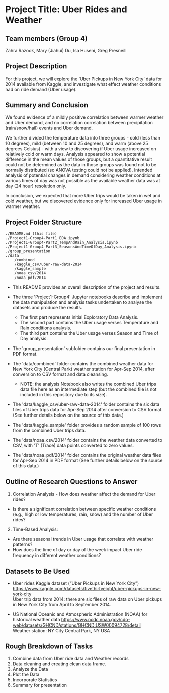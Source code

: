 # Project Title: Uber Rides and Weather

## Team members (Group 4)
Zahra Razook,  Mary (Jiahui) Du, Isa Huseni, Greg Presneill

## Project Description
For this project, we will explore the ‘Uber Pickups in New York City’ data for 2014 available from Kaggle, and investigate what effect weather conditions had on ride demand (Uber usage).

## Summary and Conclusion

We found evidence of a mildly positive correlation between warmer weather and Uber demand, and no correlation correlation between precipitation (rain/snow/hail) events and Uber demand.

We further divided the temperature data into three groups - cold (less than 10 degrees), mild (between 10 and 25 degrees), and warm (above 25 degrees Celsius) - with a view to discovering if Uber usage increased on relatively cold or warm days. Analysis appeared to show a potential difference in the mean values of those groups, but a quantitative result could not be determined as the data in those groups was found not to be normally distributed (so ANOVA testing could not be applied). Intended analysis of potential changes in demand considering weather conditions at various times of day was not possible as the available weather data was at day (24 hour) resolution only.

In conclusion, we expected that more Uber trips would be taken in wet and cold weather, but we discovered evidence only for increased Uber usage in warmer weather.

## Project Folder Structure
```
./README.md (this file)
./Project1-Group4-Part1_EDA.ipynb
./Project1-Group4-Part2_TempAndRain_Analysis.ipynb
./Project1-Group4-Part3_SeasonsAndTimeOfDay_Analysis.ipynb
./group_presentation
./data
    /combined
    /kaggle_csv/uber-raw-data-2014
    /kaggle_sample
    /noaa_csv/2014
    /noaa_pdf/2014
```
- This README provides an overall description of the project and results.
- The three 'Project1-Group4' Jupyter notebooks describe and implement the data manipulation and analysis tasks undertaken to analyse the datasets and produce the results.
    - The first part represents initial Exploratory Data Analysis.
    - The second part contains the Uber usage verses Temperature and Rain conditions analysis.
    - The third part contains the Uber usage verses Season and Time of Day analysis.
- The 'group_presentation' subfolder contains our final presentation in PDF format.
- The 'data/combined' folder contains the combined weather data for New York City (Central Park) weather station for Apr-Sep 2014, after conversion to CSV format and data cleansing.
    - NOTE: the analysis Notebook also writes the combined Uber trips data file here as an intermediate step (but the combined file is not included in this repository due to its size).

- The 'data/kaggle_csv/uber-raw-data-2014' folder contains the six data files of Uber trips data for Apr-Sep 2014 after conversion to CSV format. (See further details below on the source of this data.)
- The 'data/kaggle_sample' folder provides a random sample of 100 rows from the combined Uber trips data.
- The 'data/noaa_csv/2014' folder contains the weather data converted to CSV, with 'T' (Trace) data points converted to zero values.
- The 'data/noaa_pdf/2014' folder contains the original weather data files for Apr-Sep 2014 in PDF format (See further details below on the source of this data.)

## Outline of Research Questions to Answer
1.	Correlation Analysis - How does weather affect the demand for Uber rides?
  - Is there a significant correlation between specific weather conditions (e.g., high or low temperatures, rain, snow) and the number of Uber rides?

2. Time-Based Analysis:
  - Are there seasonal trends in Uber usage that correlate with weather patterns?
  -	How does the time of day or day of the week impact Uber ride frequency in different weather conditions?

## Datasets to Be Used
- Uber rides Kaggle dataset (“Uber Pickups in New York City”)
  https://www.kaggle.com/datasets/fivethirtyeight/uber-pickups-in-new-york-city \
    Uber trip data from 2014:
    there are six files of raw data on Uber pickups in New York City from April to September 2014.

-	US National Oceanic and Atmospheric Administration (NOAA) for historical weather data
    https://www.ncdc.noaa.gov/cdo-web/datasets/GHCND/stations/GHCND:USW00094728/detail \
    Weather station: NY City Central Park, NY USA

## Rough Breakdown of Tasks
1.	Combine data from Uber ride data and Weather records
1.	Data cleaning and creating clean data frame.
1.	Analyze the Data
1.	Plot the Data
1.	Incorporate Statistics
1.	Summary for presentation
